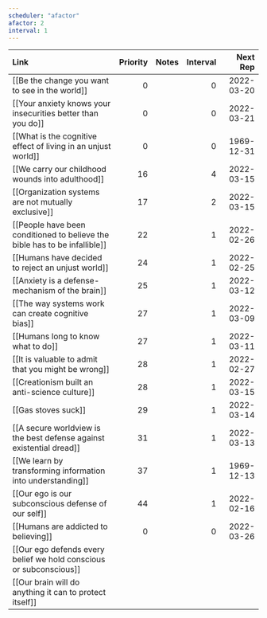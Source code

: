 ```yaml
---
scheduler: "afactor"
afactor: 2
interval: 1
---
```

| Link                                                                       | Priority | Notes | Interval |   Next Rep |
| :------------------------------------------------------------------------- | -------: | :---- | -------: | ---------: |
| [[Be the change you want to see in the world]]                             |        0 |       |        0 | 2022-03-20 |
| [[Your anxiety knows your insecurities better than you do]]                |        0 |       |        0 | 2022-03-21 |
| [[What is the cognitive effect of living in an unjust world]]              |        0 |       |        0 | 1969-12-31 |
| [[We carry our childhood wounds into adulthood]]                           |       16 |       |        4 | 2022-03-15 |
| [[Organization systems are not mutually exclusive]]                        |       17 |       |        2 | 2022-03-15 |
| [[People have been conditioned to believe the bible has to be infallible]] |       22 |       |        1 | 2022-02-26 |
| [[Humans have decided to reject an unjust world]]                          |       24 |       |        1 | 2022-02-25 |
| [[Anxiety is a defense-mechanism of the brain]]                            |       25 |       |        1 | 2022-03-12 |
| [[The way systems work can create cognitive bias]]                         |       27 |       |        1 | 2022-03-09 |
| [[Humans long to know what to do]]                                         |       27 |       |        1 | 2022-03-11 |
| [[It is valuable to admit that you might be wrong]]                        |       28 |       |        1 | 2022-02-27 |
| [[Creationism built an anti-science culture]]                              |       28 |       |        1 | 2022-03-15 |
| [[Gas stoves suck]]                                                        |       29 |       |        1 | 2022-03-14 |
| [[A secure worldview is the best defense against existential dread]]       |       31 |       |        1 | 2022-03-13 |
| [[We learn by transforming information into understanding]]                |       37 |       |        1 | 1969-12-13 |
| [[Our ego is our subconscious defense of our self]]                        |       44 |       |        1 | 2022-02-16 |
| [[Humans are addicted to believing]]                                       |        0 |       |        0 | 2022-03-26 |
| [[Our ego defends every belief we hold conscious or subconscious]] | | | | |
| [[Our brain will do anything it can to protect itself]] | | | | |
